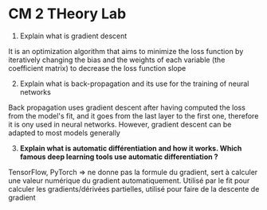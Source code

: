 # CM 2 THeory Lab

1. Explain what is gradient descent

It is an optimization algorithm that aims to minimize the loss function by iteratively changing the bias and the weights of each variable (the coefficient matrix) to decrease the loss function slope

2. Explain what is back-propagation and its use for the training of neural networks

Back propagation uses gradient descent after having computed the loss from the model's fit, and it goes from the last layer to the first one, therefore it is ony used in neural networks. However, gradient descent can be adapted to most models generally

3. **Explain what is automatic différentiation and how it works. Which famous deep learning tools use automatic differentiation ?**

TensorFlow, PyTorch
=> ne donne pas la formule du gradient, sert à calculer une valeur numérique du gradient automatiquement. Utilisé par le fit pour calculer les gradients/dérivées partielles, utilisé pour faire de la descente de gradient